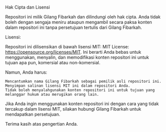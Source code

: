 Hak Cipta dan Lisensi

Repositori ini milik Gilang Fibarkah dan dilindungi oleh hak cipta. Anda tidak boleh dengan sengaja meniru ataupun mengambil secara paksa konten dalam repositori ini tanpa persetujuan tertulis dari Gilang Fibarkah.

Lisensi:

Repositori ini dilisensikan di bawah lisensi MIT: MIT License: https://opensource.org/licenses/MIT. Ini berarti Anda bebas untuk menggunakan, menyalin, dan memodifikasi konten repositori ini untuk tujuan apa pun, komersial atau non-komersial.

Namun, Anda harus:

    Mencantumkan nama Gilang Fibarkah sebagai pemilik asli repositori ini.
    Menyimpan salinan lisensi MIT ini dalam repositori Anda.
    Tidak boleh menyalahgunakan konten repositori ini untuk tujuan yang melanggar hukum atau merugikan orang lain.

Jika Anda ingin menggunakan konten repositori ini dengan cara yang tidak tercakup dalam lisensi MIT, silakan hubungi Gilang Fibarkah untuk mendapatkan persetujuan.

Terima kasih atas pengertian Anda.
